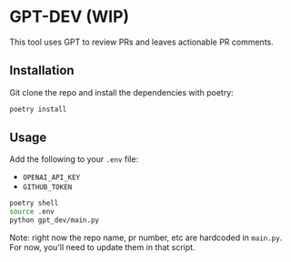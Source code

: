# GPT-DEV (WIP)
This tool uses GPT to review PRs and leaves actionable PR comments.

## Installation
Git clone the repo and install the dependencies with poetry:
```bash
poetry install
```

## Usage
Add the following to your `.env` file:
- `OPENAI_API_KEY`
- `GITHUB_TOKEN` 
```bash
poetry shell
source .env
python gpt_dev/main.py
```

Note: right now the repo name, pr number, etc are hardcoded in `main.py`. For now, you'll need to update them in that script.